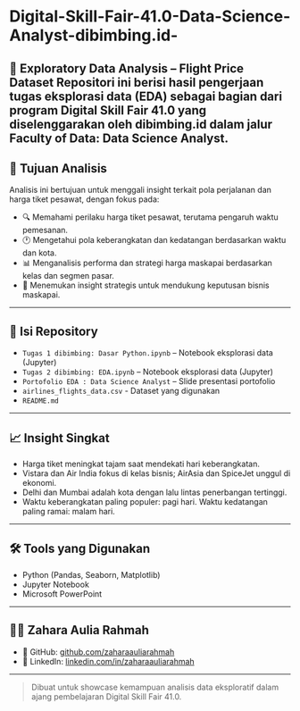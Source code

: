 # Digital-Skill-Fair-41.0-Data-Science-Analyst-dibimbing.id-
🧠 Exploratory Data Analysis – Flight Price Dataset Repositori ini berisi hasil pengerjaan tugas eksplorasi data (EDA) sebagai bagian dari program Digital Skill Fair 41.0 yang diselenggarakan oleh dibimbing.id dalam jalur Faculty of Data: Data Science Analyst.
---

## 🎯 Tujuan Analisis

Analisis ini bertujuan untuk menggali insight terkait pola perjalanan dan harga tiket pesawat, dengan fokus pada:

- 🔍 Memahami perilaku harga tiket pesawat, terutama pengaruh waktu pemesanan.
- 🕐 Mengetahui pola keberangkatan dan kedatangan berdasarkan waktu dan kota.
- 📊 Menganalisis performa dan strategi harga maskapai berdasarkan kelas dan segmen pasar.
- 💼 Menemukan insight strategis untuk mendukung keputusan bisnis maskapai.

---

## 📁 Isi Repository

- `Tugas 1 dibimbing: Dasar Python.ipynb` – Notebook eksplorasi data (Jupyter)
- `Tugas 2 dibimbing: EDA.ipynb` – Notebook eksplorasi data (Jupyter)
- `Portofolio EDA : Data Science Analyst` – Slide presentasi portofolio
- `airlines_flights_data.csv` - Dataset yang digunakan
- `README.md`

---

## 📈 Insight Singkat

- Harga tiket meningkat tajam saat mendekati hari keberangkatan.
- Vistara dan Air India fokus di kelas bisnis; AirAsia dan SpiceJet unggul di ekonomi.
- Delhi dan Mumbai adalah kota dengan lalu lintas penerbangan tertinggi.
- Waktu keberangkatan paling populer: pagi hari. Waktu kedatangan paling ramai: malam hari.

---

## 🛠️ Tools yang Digunakan

- Python (Pandas, Seaborn, Matplotlib)
- Jupyter Notebook
- Microsoft PowerPoint

---

## 👩🏻 Zahara Aulia Rahmah

- 📌 GitHub: [github.com/zaharaauliarahmah](https://github.com/zaharaauliarahmah)
- 📌 LinkedIn: [linkedin.com/in/zaharaauliarahmah](www.linkedin.com/in/zaharaauliarahmah2)

---

> Dibuat untuk showcase kemampuan analisis data eksploratif dalam ajang pembelajaran Digital Skill Fair 41.0.
